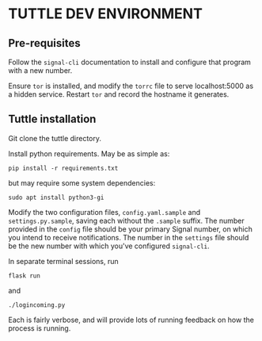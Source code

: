 TUTTLE DEV ENVIRONMENT
======================

Pre-requisites
--------------

Follow the `signal-cli` documentation to install and configure that program with a new number.

Ensure `tor` is installed, and modify the `torrc` file to serve localhost:5000 as a hidden service. Restart `tor` and record the hostname it generates.

Tuttle installation
-------------------

Git clone the tuttle directory.

Install python requirements. May be as simple as:

```
pip install -r requirements.txt
```

but may require some system dependencies:

```
sudo apt install python3-gi
```

Modify the two configuration files, `config.yaml.sample` and `settings.py.sample`, saving each without the `.sample` suffix. The number provided in the `config` file should be your primary Signal number, on which you intend to receive notifications. The number in the `settings` file should be the new number with which you've configured `signal-cli`.

In separate terminal sessions, run

```
flask run
```
and
```
./logincoming.py
```

Each is fairly verbose, and will provide lots of running feedback on how the process is running.
